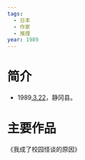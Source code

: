 ```yaml
---
tags:
  - 日本
  - 作家
  - 推理
year: 1989
---
```

# 简介

- 1989[.3.22](2024-03-22.md)，静冈县。
# 主要作品

《我成了校园怪谈的原因》